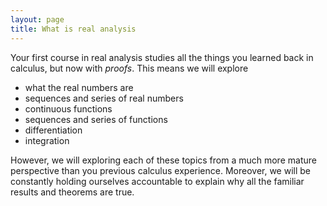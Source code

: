 ```yaml
---
layout: page
title: What is real analysis
---
```


Your first course in real analysis studies all the things you learned back in calculus, but now with *proofs*.  This means we will explore
* what the real numbers are
* sequences and series of real numbers
* continuous functions
* sequences and series of functions
* differentiation
* integration

However, we will exploring each of these topics from a much more mature perspective than you previous calculus experience.
Moreover, we will be constantly holding ourselves accountable to explain why all the familiar results and theorems are true.

